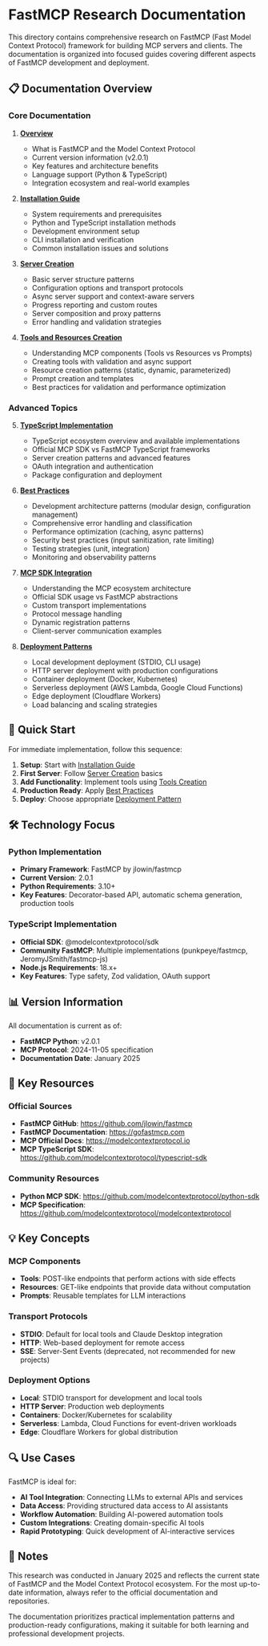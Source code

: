 # FastMCP Research Documentation

This directory contains comprehensive research on FastMCP (Fast Model Context Protocol) framework for building MCP servers and clients. The documentation is organized into focused guides covering different aspects of FastMCP development and deployment.

## 📋 Documentation Overview

### Core Documentation

1. **[Overview](./overview.md)**
   - What is FastMCP and the Model Context Protocol
   - Current version information (v2.0.1)
   - Key features and architecture benefits
   - Language support (Python & TypeScript)
   - Integration ecosystem and real-world examples

2. **[Installation Guide](./installation-v2.0.1.md)**
   - System requirements and prerequisites
   - Python and TypeScript installation methods
   - Development environment setup
   - CLI installation and verification
   - Common installation issues and solutions

3. **[Server Creation](./server-creation.md)**  
   - Basic server structure patterns
   - Configuration options and transport protocols
   - Async server support and context-aware servers
   - Progress reporting and custom routes
   - Server composition and proxy patterns
   - Error handling and validation strategies

4. **[Tools and Resources Creation](./tools-creation.md)**
   - Understanding MCP components (Tools vs Resources vs Prompts)
   - Creating tools with validation and async support
   - Resource creation patterns (static, dynamic, parameterized)
   - Prompt creation and templates
   - Best practices for validation and performance optimization

### Advanced Topics

5. **[TypeScript Implementation](./typescript-implementation.md)**
   - TypeScript ecosystem overview and available implementations
   - Official MCP SDK vs FastMCP TypeScript frameworks
   - Server creation patterns and advanced features
   - OAuth integration and authentication
   - Package configuration and deployment

6. **[Best Practices](./best-practices.md)**
   - Development architecture patterns (modular design, configuration management)
   - Comprehensive error handling and classification
   - Performance optimization (caching, async patterns)
   - Security best practices (input sanitization, rate limiting)
   - Testing strategies (unit, integration)
   - Monitoring and observability patterns

7. **[MCP SDK Integration](./mcp-sdk-integration.md)**
   - Understanding the MCP ecosystem architecture
   - Official SDK usage vs FastMCP abstractions
   - Custom transport implementations
   - Protocol message handling
   - Dynamic registration patterns
   - Client-server communication examples

8. **[Deployment Patterns](./deployment-patterns.md)**
   - Local development deployment (STDIO, CLI usage)
   - HTTP server deployment with production configurations
   - Container deployment (Docker, Kubernetes)
   - Serverless deployment (AWS Lambda, Google Cloud Functions)
   - Edge deployment (Cloudflare Workers)
   - Load balancing and scaling strategies

## 🚀 Quick Start

For immediate implementation, follow this sequence:

1. **Setup**: Start with [Installation Guide](./installation-v2.0.1.md)
2. **First Server**: Follow [Server Creation](./server-creation.md) basics
3. **Add Functionality**: Implement tools using [Tools Creation](./tools-creation.md)
4. **Production Ready**: Apply [Best Practices](./best-practices.md)
5. **Deploy**: Choose appropriate [Deployment Pattern](./deployment-patterns.md)

## 🛠 Technology Focus

### Python Implementation
- **Primary Framework**: FastMCP by jlowin/fastmcp
- **Current Version**: 2.0.1
- **Python Requirements**: 3.10+
- **Key Features**: Decorator-based API, automatic schema generation, production tools

### TypeScript Implementation  
- **Official SDK**: @modelcontextprotocol/sdk
- **Community FastMCP**: Multiple implementations (punkpeye/fastmcp, JeromyJSmith/fastmcp-js)
- **Node.js Requirements**: 18.x+
- **Key Features**: Type safety, Zod validation, OAuth support

## 📊 Version Information

All documentation is current as of:
- **FastMCP Python**: v2.0.1
- **MCP Protocol**: 2024-11-05 specification
- **Documentation Date**: January 2025

## 🔗 Key Resources

### Official Sources
- **FastMCP GitHub**: https://github.com/jlowin/fastmcp
- **FastMCP Documentation**: https://gofastmcp.com
- **MCP Official Docs**: https://modelcontextprotocol.io
- **MCP TypeScript SDK**: https://github.com/modelcontextprotocol/typescript-sdk

### Community Resources
- **Python MCP SDK**: https://github.com/modelcontextprotocol/python-sdk
- **MCP Specification**: https://github.com/modelcontextprotocol/modelcontextprotocol

## 💡 Key Concepts

### MCP Components
- **Tools**: POST-like endpoints that perform actions with side effects
- **Resources**: GET-like endpoints that provide data without computation  
- **Prompts**: Reusable templates for LLM interactions

### Transport Protocols
- **STDIO**: Default for local tools and Claude Desktop integration
- **HTTP**: Web-based deployment for remote access
- **SSE**: Server-Sent Events (deprecated, not recommended for new projects)

### Deployment Options
- **Local**: STDIO transport for development and local tools
- **HTTP Server**: Production web deployments
- **Containers**: Docker/Kubernetes for scalability
- **Serverless**: Lambda, Cloud Functions for event-driven workloads
- **Edge**: Cloudflare Workers for global distribution

## 🔍 Use Cases

FastMCP is ideal for:
- **AI Tool Integration**: Connecting LLMs to external APIs and services
- **Data Access**: Providing structured data access to AI assistants
- **Workflow Automation**: Building AI-powered automation tools
- **Custom Integrations**: Creating domain-specific AI tools
- **Rapid Prototyping**: Quick development of AI-interactive services

## 📝 Notes

This research was conducted in January 2025 and reflects the current state of FastMCP and the Model Context Protocol ecosystem. For the most up-to-date information, always refer to the official documentation and repositories.

The documentation prioritizes practical implementation patterns and production-ready configurations, making it suitable for both learning and professional development projects.